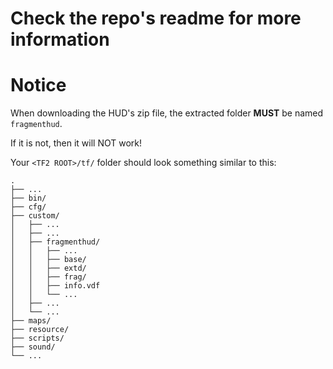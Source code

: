 # Check the repo's readme for more information

# Notice
When downloading the HUD's zip file, the extracted folder **MUST** be named `fragmenthud`.

If it is not, then it will NOT work!

Your `<TF2 ROOT>/tf/` folder should look something similar to this:

```
.
├── ...
├── bin/
├── cfg/
├── custom/
│   ├── ...
│   ├── ...
│   ├── fragmenthud/
│   │   ├── ...
│   │   ├── base/
│   │   ├── extd/
│   │   ├── frag/
│   │   ├── info.vdf
│   │   └── ...
│   ├── ...
│   └── ...
├── maps/
├── resource/
├── scripts/
├── sound/
└── ...
```
